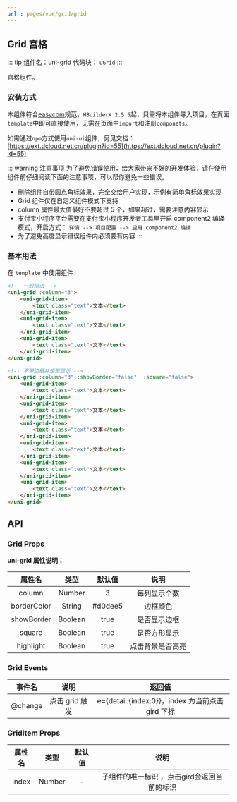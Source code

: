 ```yaml
---
url : pages/vue/grid/grid
---
```


## Grid 宫格
::: tip 组件名：uni-grid
代码块： `uGrid`
:::

宫格组件。

### 安装方式

本组件符合[easycom](https://uniapp.dcloud.io/collocation/pages?id=easycom)规范，`HBuilderX 2.5.5`起，只需将本组件导入项目，在页面`template`中即可直接使用，无需在页面中`import`和注册`componets`。

如需通过`npm`方式使用`uni-ui`组件，另见文档：[https://ext.dcloud.net.cn/plugin?id=55](https://ext.dcloud.net.cn/plugin?id=55)

::: warning 注意事项
为了避免错误使用，给大家带来不好的开发体验，请在使用组件前仔细阅读下面的注意事项，可以帮你避免一些错误。
- 删除组件自带圆点角标效果，完全交给用户实现，示例有简单角标效果实现
- Grid 组件仅在自定义组件模式下支持
- column 属性最大值最好不要超过 5 个，如果超过，需要注意内容显示
- 支付宝小程序平台需要在支付宝小程序开发者工具里开启 component2 编译模式，开启方式： `详情 --> 项目配置 --> 启用 component2 编译`
- 为了避免高度显示错误组件内必须要有内容
:::

### 基本用法

在 ``template`` 中使用组件

```html
<!-- 一般用法 -->
<uni-grid :column="3">
	<uni-grid-item>
		<text class="text">文本</text>
	</uni-grid-item>
	<uni-grid-item>
		<text class="text">文本</text>
	</uni-grid-item>
	<uni-grid-item>
		<text class="text">文本</text>
	</uni-grid-item>
</uni-grid>

<!-- 不带边框并矩形显示 -->
<uni-grid :column="3" :showBorder="false"  :square="false">
	<uni-grid-item>
		<text class="text">文本</text>
	</uni-grid-item>
	<uni-grid-item>
		<text class="text">文本</text>
	</uni-grid-item>
	<uni-grid-item>
		<text class="text">文本</text>
	</uni-grid-item>
	<uni-grid-item>
		<text class="text">文本</text>
	</uni-grid-item>
	<uni-grid-item>
		<text class="text">文本</text>
	</uni-grid-item>
	<uni-grid-item>
		<text class="text">文本</text>
	</uni-grid-item>
</uni-grid>
```

## API

### Grid Props

**uni-grid 属性说明：**

|属性名		|类型	|默认值	|说明				|
|:-:		|:-:	|:-:	|:-:				|
|column		|Number	|3		|每列显示个数		|
|borderColor|String	|#d0dee5|边框颜色			|
|showBorder	|Boolean|true	|是否显示边框		|
|square		|Boolean|true	|是否方形显示		|
|highlight	|Boolean|true	|点击背景是否高亮	|

### Grid Events
|事件名	|说明			|返回值											|
|:-:	|:-:			|:-:											|
|@change|点击 grid 触发	|e={detail:{index:0}}，index 为当前点击 gird 下标|


### GridItem Props

|属性名|类型		|默认值	|说明										|
|:-:	|:-:		|:-:	|:-:										|
|index|Number	|-		|子组件的唯一标识 ，点击gird会返回当前的标识|
